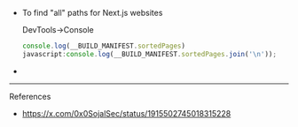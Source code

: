 - To find "all" paths for Next.js websites
	
	DevTools->Console 
	
	```js
	console.log(__BUILD_MANIFEST.sortedPages) 
	javascript​:console.log(__BUILD_MANIFEST.sortedPages.join('\n'));
	```

- 




---

References
- https://x.com/0x0SojalSec/status/1915502745018315228